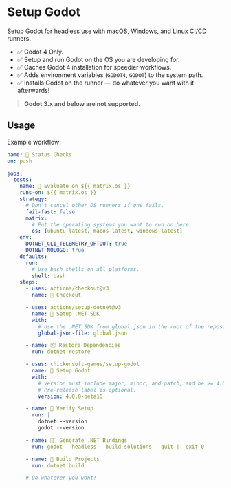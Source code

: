 # Setup Godot

Setup Godot for headless use with macOS, Windows, and Linux CI/CD runners.

- ✅ Godot 4 Only.
- ✅ Setup and run Godot on the OS you are developing for.
- ✅ Caches Godot 4 installation for speedier workflows.
- ✅ Adds environment variables (`GODOT4`, `GODOT`) to the system path.
- ✅ Installs Godot on the runner — do whatever you want with it afterwards!

> **Godot 3.x and below are not supported.**

## Usage

Example workflow:

```yaml
name: 🚥 Status Checks
on: push

jobs:
  tests:
    name: 👀 Evaluate on ${{ matrix.os }}
    runs-on: ${{ matrix.os }}
    strategy:
      # Don't cancel other OS runners if one fails.
      fail-fast: false
      matrix:
        # Put the operating systems you want to run on here.
        os: [ubuntu-latest, macos-latest, windows-latest]
    env:
      DOTNET_CLI_TELEMETRY_OPTOUT: true
      DOTNET_NOLOGO: true
    defaults:
      run:
        # Use bash shells on all platforms.
        shell: bash
    steps:
      - uses: actions/checkout@v3
        name: 🧾 Checkout

      - uses: actions/setup-dotnet@v3
        name: 💽 Setup .NET SDK
        with:
          # Use the .NET SDK from global.json in the root of the repository.
          global-json-file: global.json

      - name: 📦 Restore Dependencies
        run: dotnet restore

      - uses: chickensoft-games/setup-godot
        name: 🤖 Setup Godot
        with:
          # Version must include major, minor, and patch, and be >= 4.0.0
          # Pre-release label is optional.
          version: 4.0.0-beta16

      - name: 🔬 Verify Setup
        run: |
          dotnet --version
          godot --version

      - name: 🧑‍🔬 Generate .NET Bindings
        run: godot --headless --build-solutions --quit || exit 0

      - name: 🦺 Build Projects
        run: dotnet build

      # Do whatever you want!
```
